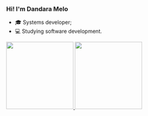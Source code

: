 ### Hi! I'm Dandara Melo 

+ 🎓 Systems developer;
+ 💻 Studying software development. 

<div>
  <a href="https://github.com/dandsmelo">
  <img height="180em" src="https://github-readme-stats-sigma-five.vercel.app/api?username=dandsmelo&show_icons=true&theme=tokyonight&include_all_commits=true&count_private=true"/>
 <img height="180em"  src="https://github-readme-stats-sigma-five.vercel.app/api/top-langs/?username=dandsmelo&layout=compact&langs_count=7&theme=tokyonight"/>
</div>
<!--<p align="left">
  <a href="#" alt="Gmail">
  <img src="https://img.shields.io/badge/-Gmail-FF0000?style=flat-square&labelColor=FF0000&logo=gmail&logoColor=white&link=mailto:dandarasmelo05@gmail.com" /></a>

  <a href="#" alt="Linkedin">
  <img src="https://img.shields.io/badge/-Linkedin-0e76a8?style=flat-square&logo=Linkedin&logoColor=white&link="https://www.linkedin.com/in/dandara-melo-ab8abb22b/" />     </a>
</p>-->  

